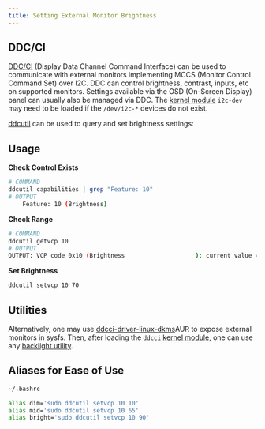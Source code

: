 ```yaml
---
title: Setting External Monitor Brightness
---
```


## DDC/CI
[DDC/CI](https://en.wikipedia.org/wiki/Display_Data_Channel#DDC.2FCI "wikipedia:Display Data Channel") (Display Data Channel Command Interface) can be used to communicate with external monitors implementing MCCS (Monitor Control Command Set) over I2C. DDC can control brightness, contrast, inputs, etc on supported monitors. Settings available via the OSD (On-Screen Display) panel can usually also be managed via DDC. The [kernel module](https://wiki.archlinux.org/title/Kernel_module "Kernel module") `i2c-dev` may need to be loaded if the `/dev/i2c-*` devices do not exist.

[ddcutil](https://archlinux.org/packages/?name=ddcutil) can be used to query and set brightness settings:

## Usage
**Check Control Exists**
```bash
# COMMAND
ddcutil capabilities | grep "Feature: 10"
# OUTPUT
	Feature: 10 (Brightness)
```
**Check Range**
```bash
# COMMAND
ddcutil getvcp 10
# OUTPUT
OUTPUT: VCP code 0x10 (Brightness                    ): current value =    60, max value =   100
```
**Set Brightness**
```bash
ddcutil setvcp 10 70
```

## Utilities
Alternatively, one may use [ddcci-driver-linux-dkms](https://aur.archlinux.org/packages/ddcci-driver-linux-dkms/)AUR to expose external monitors in sysfs. Then, after loading the `ddcci` [kernel module](https://wiki.archlinux.org/title/Kernel_module "Kernel module"), one can use any [backlight utility](https://wiki.archlinux.org/title/backlight#Backlight_utilities).

## Aliases for Ease of Use
```bash
~/.bashrc

alias dim='sudo ddcutil setvcp 10 10'
alias mid='sudo ddcutil setvcp 10 65'
alias bright='sudo ddcutil setvcp 10 90'
```
